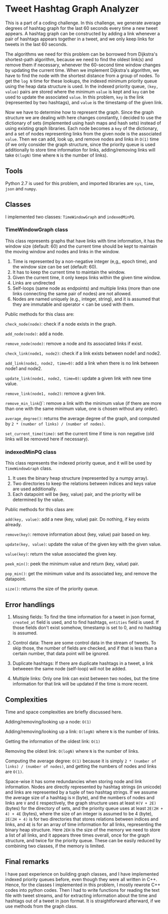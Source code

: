 # Tweet Hashtag Graph Analyzer

This is a part of a coding challenge. In this challenge, we generate average
degrees of hashtag graph for the last 60 seconds every time a new tweet
appears. A hashtag graph can be constructed by adding a link whenever a
pair of hashtags appears together in a tweet, and we only keep links for tweets
in the last 60 seconds.

The algorithms we need for this problem can be borrowed from Dijkstra's
shortest-path algorithm, because we need to find the oldest link(s) 
and remove them if necessary,
whenever the 60-second time window changes by updating the current time.
When we implement Dijkstra's algorithm,
we have to find the node with the shortest distance from a group of nodes.
To get the `log N` time for these lookups, the indexed minimum priority queue using 
the heap data structure is used. In the indexed priority queue, `(key, value)` pairs
are stored where the minimum `value` is kept and `key` can be used to update
the associated `value`.
In this problem, `key` is the link (represented by two hashtags), 
and `value` is the timestamp of the given link. 

Now we have to determine how to represent the graph. Since the graph
structure we are
dealing with here changes constantly, I decided to use the dictionary of sets
(implemented using hash maps and hash sets) instead of using existing graph
libraries.
Each node becomes a `key` of the dictionary, and a set of nodes representing 
links from the given node is the associated `value`.
Then we can add, look up, and remove nodes and links in `O(1)` time (if we only
consider the graph structure, since the priority queue is used additionally to 
store time information for links, adding/removing links will take `O(logN)`
time where `N` is the number of links).

## Tools
Python 2.7 is used for this problem, and imported libraries are `sys`, `time`,
`json` and `numpy`.

## Classes
I implemented two classes: `TimeWindowGraph` and `indexedMinPQ`.

### TimeWindowGraph class
This class represents graphs that have links with time information, it has
the window size (default: 60) and the current time should be kept
to maintain the moving window and nodes and links in the window.

1. Time is represented by a non-negative integer (e,g,, epoch time),
and the window size can be set (default: 60).
2. It has to keep the current time to maintain the window.
3. Given the current time, it only keeps links within the given time
window.
4. Links are undirected
5. Self-loops (same node as endpoints) and multiple links (more than one
links connecting the same pair of nodes) are not allowed.
6. Nodes are named uniquely (e.g., integer, string), and it is assumed that
they are immutable and operator < can be used with them.

Public methods for this class are:

`check_node(node)`: check if a node exists in the graph.

`add_node(node)`: add a node.

`remove_node(node)`: remove a node and its associated links if exist.

`check_link(node1, node2)`: check if a link exists between node1 and node2.

`add_link(node1, node2, time=0)`: add a link when there is no link
between node1 and node2.

`update_link(node1, node2, time=0)`: update a given link with new time value.

`remove_link(node1, node2)`: remove a given link.

`remove_min_link`()`: remove a link with the minimum value 
(if there are more than one with
the same minimum value, one is chosen without any order).

`average_degree()`: returns the average degree of the graph, and computed by 
`2 * (number of links) / (number of nodes)`.

`set_current_time(time)`: set the current time if time is non negative (old
links will be removed here if necessary).

### indexedMinPQ class
This class represents the indexed priority queue, and it will be used by
`TimeWindowGraph` class.

1. It uses the binary heap structure (represented by a numpy array).
2. Two directories to keep the relations between indices and keys value are
used additionally. 
3. Each datapoint will be (key, value) pair, and the priority will be 
determined by the value.

Public methods for this class are:

`add(key, value)`: add a new (key, value) pair. Do nothing, if key exists already.

`remove(key)`: remove information about (key, value) pair based on key.

`update(key, value)`: update the value of the given key with the given value.

`value(key)`: return the value associated the given key.

`peek_min()`: peek the minimum value and return (key, value) pair.

`pop_min()`: get the minimum value and its associated key, and remove the datapoint.

`size()`: returns the size of the priority queue.


## Error handlings

1. Missing fields: To find the time information for a tweet in json format, 
    `created_at` field is used, and to find hashtags, `entities` field is used.
    If those fields don't exist somehow, timestamp is set to 0, and
    no hashtag is assumed.

2. Control data: There are some control data in the stream of tweets. To skip
   those, the number of fields are checked, and if that is less than a certain
   number, that data point will be ignored.

3. Duplicate hashtags: If there are duplicate hashtags in a tweet, a link
   betweeen the same node (self-loop) will not be added.

4. Multiple links: Only one link can exist between two nodes, but the time
   information for that link will be updated if the time is more recent.

## Complexities
Time and space complexities are briefly discussed here.

Adding/removing/looking up a node: `O(1)`

Adding/removing/looking up a link: `O(logN)` where `N` is the number of links.

Getting the information of the oldest link: `O(1)`

Removing the oldest link: `O(logN)` where `N` is the number of links.

Computing the average degree: `O(1)` because it is simply 
`2 * (number of links) / (number of nodes)`, and getting 
the numbers of nodes and links are `O(1)`.

Space-wise it has some redundancies when storing node and link information.
Nodes are directly represented by hashtag strings (in unicode) and links are 
represented by a tuple of two hashtag strings. If we assume the average 
size of a hashtag is `H` (byte), and the numbers of nodes and links are `V` and
`E` respectively, the graph structure uses at least `H(V + 2E)` (bytes)
for the directory of sets, and
the priority queue uses at least `2E(2H + 4) + 4E` (bytes), where the size
of an integer is assumed to be 4 (byte), 
`2E(2H + 4)` is for two directories that stores relations
between indices and links, and `4E` is for an array of time information for all
links, representing the binary heap structure.
Here `2EH` is the size of the memory we need to store a list of all links, and
it appears three times overall, once for the graph structure, and twice for the
priority queue. These can be easily reduced by combining two classes, if the
memory is limited.

## Final remarks
I have past experience on building graph classes, and I have
implemented indexed priority queues before, even though they were all
written in C++.
Hence, for the classes I implemented in this problem, I mostly rewrote C++ codes 
into python codes. Then I had to write functions for reading the text file
with tweet streams, and for extracting information about the time and hashtags
out of a tweet in json format. It is straightforward afterward, if we use methods
from the graph class.

